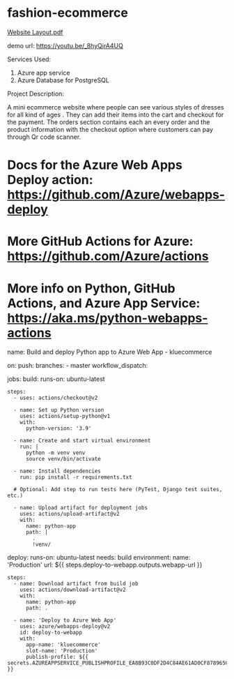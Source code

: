# fashion-ecommerce
[Website Layout.pdf](https://github.com/Jayavarapu-Harshitha/fashion-ecommerce/files/8812414/Website.Layout.pdf)


demo url:
https://youtu.be/_8hyQirA4UQ

Services Used:
1. Azure app service
2. Azure Database for PostgreSQL

Project Description:

A mini ecommerce website where people can see various styles of dresses for all kind of ages . They can add their items into the cart and checkout for the payment. The orders section contains each an every order and the product information with the checkout option where customers can pay through Qr code scanner.

# Docs for the Azure Web Apps Deploy action: https://github.com/Azure/webapps-deploy
# More GitHub Actions for Azure: https://github.com/Azure/actions
# More info on Python, GitHub Actions, and Azure App Service: https://aka.ms/python-webapps-actions

name: Build and deploy Python app to Azure Web App - kluecommerce

on:
  push:
    branches:
      - master
  workflow_dispatch:

jobs:
  build:
    runs-on: ubuntu-latest

    steps:
      - uses: actions/checkout@v2

      - name: Set up Python version
        uses: actions/setup-python@v1
        with:
          python-version: '3.9'

      - name: Create and start virtual environment
        run: |
          python -m venv venv
          source venv/bin/activate
      
      - name: Install dependencies
        run: pip install -r requirements.txt
        
      # Optional: Add step to run tests here (PyTest, Django test suites, etc.)
      
      - name: Upload artifact for deployment jobs
        uses: actions/upload-artifact@v2
        with:
          name: python-app
          path: |
            . 
            !venv/

  deploy:
    runs-on: ubuntu-latest
    needs: build
    environment:
      name: 'Production'
      url: ${{ steps.deploy-to-webapp.outputs.webapp-url }}

    steps:
      - name: Download artifact from build job
        uses: actions/download-artifact@v2
        with:
          name: python-app
          path: .
          
      - name: 'Deploy to Azure Web App'
        uses: azure/webapps-deploy@v2
        id: deploy-to-webapp
        with:
          app-name: 'kluecommerce'
          slot-name: 'Production'
          publish-profile: ${{ secrets.AZUREAPPSERVICE_PUBLISHPROFILE_EA8B93C0DF2D4C84AE61AD0CF878965C }}
